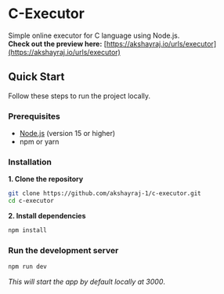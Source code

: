 # C-Executor

Simple online executor for C language using Node.js.<br>
**Check out the preview here:**
[https://akshayraj.io/urls/executor](https://akshayraj.io/urls/executor)

## Quick Start

Follow these steps to run the project locally.

### Prerequisites
- [Node.js](https://nodejs.org/en/download/) (version 15 or higher)
- npm or yarn

### Installation
**1. Clone the repository**

```bash
git clone https://github.com/akshayraj-1/c-executor.git
cd c-executor
```

**2. Install dependencies**

```bash
npm install
```

### Run the development server

```bash
npm run dev
```
_This will start the app by default locally at 3000_.

